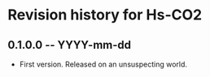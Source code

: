 # Revision history for Hs-CO2

## 0.1.0.0 -- YYYY-mm-dd

* First version. Released on an unsuspecting world.

